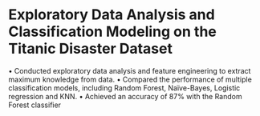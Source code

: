 # Exploratory Data Analysis and Classification Modeling on the Titanic Disaster Dataset

• Conducted exploratory data analysis and feature engineering to extract maximum knowledge from data. 
• Compared the performance of multiple classification models, including Random Forest, Naïve-Bayes, Logistic regression and KNN.
• Achieved an accuracy of 87% with the Random Forest classifier

